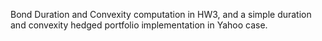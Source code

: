 Bond Duration and Convexity computation in HW3, and a simple duration and convexity hedged portfolio implementation in Yahoo case.
